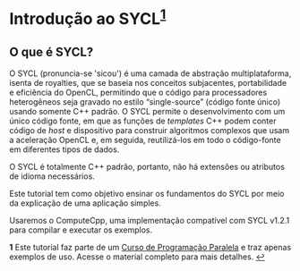 # Introdução ao SYCL<sup id="a1">[1](#f1)</sup>

## O que é SYCL?

O SYCL (pronuncia-se 'sicou') é uma camada de abstração multiplataforma, isenta de royalties, que se baseia nos conceitos subjacentes, portabilidade e eficiência do OpenCL, permitindo que o código para processadores heterogêneos seja gravado no estilo “single-source” (código fonte único) usando somente C++ padrão. O SYCL permite o desenvolvimento com um único código fonte, em que as funções de _templates_ C++ podem conter código de _host_ e dispositivo para construir algoritmos complexos que usam a aceleração OpenCL e, em seguida, reutilizá-los em todo o código-fonte em diferentes tipos de dados.

O SYCL é totalmente C++ padrão, portanto, não há extensões ou atributos de idioma necessários.

Este tutorial tem como objetivo ensinar os fundamentos do SYCL por meio da explicação de uma aplicação simples.

Usaremos o ComputeCpp, uma implementação compatível com SYCL v1.2.1 para compilar e executar os exemplos.

<b id="f1">1</b> Este tutorial faz parte de um [Curso de Programação Paralela](https://github.com/menotti/pp) e traz apenas exemplos de uso. Acesse o material completo para mais detalhes. [↩](#a1)